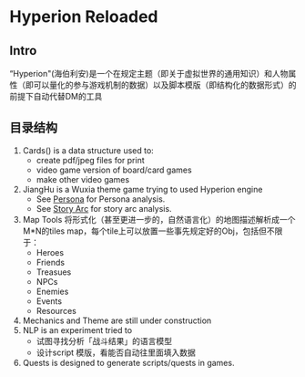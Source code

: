 # Hyperion Reloaded

## Intro

“Hyperion"(海伯利安)是一个在规定主题（即关于虚拟世界的通用知识）和人物属性（即可以量化的参与游戏机制的数据）以及脚本模版（即结构化的数据形式）的前提下自动代替DM的工具

## 目录结构

1.  Cards() is a data structure used to:   
    -   create pdf/jpeg files for print
    -   video game version of board/card games
    -   make other video games
2.  JiangHu is a Wuxia theme game trying to used Hyperion engine
    -   See [Persona](Jiang%20Hu/scripts/persona.py) for Persona analysis.
    -   See [Story Arc](Jiang%20Hu/scripts/story_arc.py) for story arc analysis.
3.  Map Tools 将形式化（甚至更进一步的，自然语言化）的地图描述解析成一个M*N的tiles map，每个tile上可以放置一些事先规定好的Obj，包括但不限于：
    *   Heroes
    *   Friends
    *   Treasues
    *   NPCs
    *   Enemies
    *   Events
    *   Resources
4.  Mechanics and Theme are still under construction
5.  NLP is an experiment tried to
    -  试图寻找分析「战斗结果」的语言模型
    -  设计script 模版，看能否自动往里面填入数据
6.  Quests is designed to generate scripts/quests in games.
